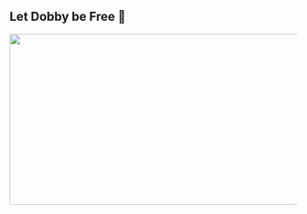## Let Dobby be Free 🤼

<!--
**FrontHeadlock/FrontHeadlock** is a ✨ _special_ ✨ repository because its `README.md` (this file) appears on your GitHub profile.

Here are some ideas to get you started:

- 🔭 I’m currently working on ...
- 🌱 I’m currently learning ...
- 👯 I’m looking to collaborate on ...
- 🤔 I’m looking for help with ...
- 💬 Ask me about ...
- 📫 How to reach me: ...
- 😄 Pronouns: ...
- ⚡ Fun fact: ...
-->

<a href="https://github.com/devxb/gitanimals">
<img
  src="https://render.gitanimals.org/farms/FrontHeadlock"
  width="600"
  height="300"
/>
</a>
